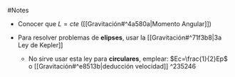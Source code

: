 #Notes

- Conocer que $L=cte$ ([[Gravitación#^4a580a|Momento Angular]])

- Para resolver problemas de **elipses**, usar la [[Gravitación#^71f3b8|3a Ley de Kepler]]
	- No sirve usar esta ley para **circulares**, emplear: $Ec=\frac{1}{2}Ep$ o [[Gravitación#^e8513b|deducción velocidad]] ^235246
